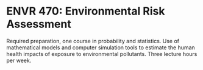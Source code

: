 # ENVR 470: Environmental Risk Assessment

Required preparation, one course in probability and statistics. Use of mathematical models and computer simulation tools to estimate the human health impacts of exposure to environmental pollutants. Three lecture hours per week.